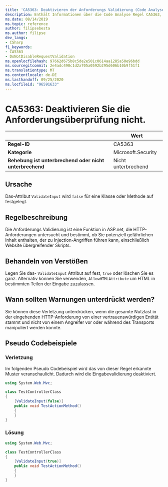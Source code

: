 ```yaml
---
title: 'CA5363: Deaktivieren der Anforderungs Validierung (Code Analyse)'
description: Enthält Informationen über die Code Analyse Regel CA5363, einschließlich der Gründe, der Behebung von Verstößen und der Zeit, zu der Sie unterdrückt werden soll.
ms.date: 08/14/2019
ms.topic: reference
author: filipsebesta
ms.author: filipse
dev_langs:
- CSharp
f1_keywords:
- CA5363
- DoNotDisableRequestValidation
ms.openlocfilehash: 97662d675b8c5de2e501c0614aa1285a50e96bdd
ms.sourcegitcommit: 2e4adc490c1d2a705a0592b295d606b10b9f51f1
ms.translationtype: MT
ms.contentlocale: de-DE
ms.lasthandoff: 09/25/2020
ms.locfileid: "96591633"
---
```

# <a name="ca5363-do-not-disable-request-validation"></a>CA5363: Deaktivieren Sie die Anforderungsüberprüfung nicht.

| | Wert |
|-|-|
| **Regel-ID** |CA5363|
| **Kategorie** |Microsoft.Security|
| **Behebung ist unterbrechend oder nicht unterbrechend** |Nicht unterbrechend|

## <a name="cause"></a>Ursache

Das-Attribut `ValidateInput` wird `false` für eine Klasse oder Methode auf festgelegt.

## <a name="rule-description"></a>Regelbeschreibung

Die Anforderungs Validierung ist eine Funktion in ASP.net, die HTTP-Anforderungen untersucht und bestimmt, ob Sie potenziell gefährlichen Inhalt enthalten, der zu Injection-Angriffen führen kann, einschließlich Website übergreifender Skripts.

## <a name="how-to-fix-violations"></a>Behandeln von Verstößen

Legen Sie das- `ValidateInput` Attribut auf fest, `true` oder löschen Sie es ganz. Alternativ können Sie verwenden, `AllowHTMLAttribute` um HTML in bestimmten Teilen der Eingabe zuzulassen.

## <a name="when-to-suppress-warnings"></a>Wann sollten Warnungen unterdrückt werden?

Sie können diese Verletzung unterdrücken, wenn die gesamte Nutzlast in der eingehenden HTTP-Anforderung von einer vertrauenswürdigen Entität stammt und nicht von einem Angreifer vor oder während des Transports manipuliert werden konnte.

## <a name="pseudo-code-examples"></a>Pseudo Codebeispiele

### <a name="violation"></a>Verletzung

Im folgenden Pseudo Codebeispiel wird das von dieser Regel erkannte Muster veranschaulicht.
Dadurch wird die Eingabevalidierung deaktiviert.

```csharp
using System.Web.Mvc;

class TestControllerClass
{
    [ValidateInput(false)]
    public void TestActionMethod()
    {
    }
}
```

### <a name="solution"></a>Lösung

```csharp
using System.Web.Mvc;

class TestControllerClass
{
    [ValidateInput(true)]
    public void TestActionMethod()
    {
    }
}
```

